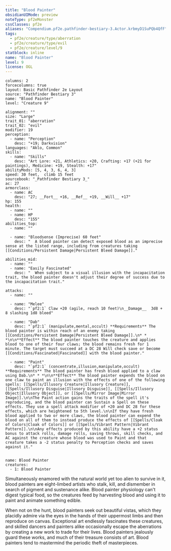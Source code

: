 ```yaml
---
title: "Blood Painter"
obsidianUIMode: preview
noteType: pf2eMonster
cssClasses: pf2e
aliases: "Compendium.pf2e.pathfinder-bestiary-3.Actor.krbmyD1SuPQb4QfF" 
tags:
  - pf2e/creature/type/aberration
  - pf2e/creature/type/evil
  - pf2e/creature/level/9
statblock: inline
name: "Blood Painter"
level: 9
license: OGL
---
```


```statblock
columns: 2
forcecolumns: true
layout: Basic Pathfinder 2e Layout
source: "Pathfinder Bestiary 3"
name: "Blood Painter"
level: "Creature 9"

alignment: ""
size: "Large"
trait_01: "aberration"
trait_02: "evil"
modifier: 19
perception:
  - name: "Perception"
    desc: "+19; Darkvision"
languages: "Aklo, Common"
skills:
  - name: "Skills"
    desc: "Art Lore: +21, Athletics: +20, Crafting: +17 (+21 for paintings), Medicine: +19, Stealth: +17"
abilityMods: [5, 4, 3, 6, 4, 3]
speed: 30 feet,  climb 15 feet
sourcebook: "_Pathfinder Bestiary 3_"
ac: 27
armorclass:
  - name: AC
    desc: "27; __Fort__ +16, __Ref__ +19, __Will__ +17"
hp: 155
health:
  - name: ""
  - name: HP
    desc: "155"
abilities_top:
  - name: ""

  - name: "Bloodsense (Imprecise) 60 feet"
    desc: "  A blood painter can detect exposed blood as an imprecise sense at the listed range, including from creatures taking [[Conditions/Persistent Damage|Persistent Bleed Damage]]."

abilities_mid:
  - name: ""
  - name: "Easily Fascinated"
    desc: "  When subject to a visual illusion with the incapacitation trait, the blood painter doesn't adjust their degree of success due to the incapacitation trait."

attacks:
  - name: ""

  - name: "Melee"
    desc: "`pf2:1` Claw +20 (agile, reach 10 feet)\n__Damage__  3d8 + 8 slashing 1d8 bleed"

  - name: "Dab"
    desc: "`pf2:1` (manipulate,mental,occult) **Requirements** The blood painter is within reach of an enemy taking [[Conditions/Persistent Damage|Persistent Bleed Damage]].\n* * *\n\n**Effect** The blood painter touches the creature and applies blood to one of their four claws; the blood remains fresh for 1 minute. The target must succeed at a DC 28 Will check save or become [[Conditions/Fascinated|Fascinated]] with the blood painter."

  - name: "Paint"
    desc: "`pf2:1` (concentrate,illusion,manipulate,occult) **Requirements** The blood painter has fresh blood applied to a claw using Dab.\n* * *\n\n**Effect** The blood painter expends the blood on one claw to paint an illusion with the effects of one of the following spells: [[Spells/Illusory Creature|Illusory Creature]], [[Spells/Illusory Disguise|Illusory Disguise]], [[Spells/Illusory Object|Illusory Object]], or [[Spells/Mirror Image|Mirror Image]].\n\nThe Paint action gains the traits of the spell it's reproducing, and the blood painter can Sustain a Spell on these effects. They use a spell attack modifier of +20 and DC 28 for these effects, which are heightened to 5th level.\n\nIf they have fresh blood applied to two or more claws, the blood painter can expend the blood on all of them to instead produce the effects of [[Spells/Cloak of Colors|Cloak of Colors]] or [[Spells/Vibrant Pattern|Vibrant Pattern]].\n\nAny effects produced by this ability have a +2 status bonus to attack rolls, damage rolls, saving throws, skill checks, and AC against the creature whose blood was used to Paint and that creature takes a -2 status penalty to Perception checks and saves against it."
 
```

```encounter-table
name: Blood Painter
creatures:
  - 1: Blood Painter
```



Simultaneously enamored with the natural world yet too alien to survive in it, blood painters are eight-limbed artists who stalk, kill, and dismember in search of pigment and sustenance alike. Blood painter physiology can't digest typical food, so the creatures feed by harvesting blood and using it to paint and animate something edible.

When not on the hunt, blood painters seek out beautiful vistas, which they placidly admire via the eyes in the hands of their uppermost limbs and then reproduce on canvas. Exceptional art endlessly fascinates these creatures, and skilled dancers and painters alike occasionally escape the aberrations by creating a new work to trade for their lives. Blood painters jealously guard these works, and much of their treasure consists of art. Blood painters tend to mastermind the periodic theft of masterpieces.
